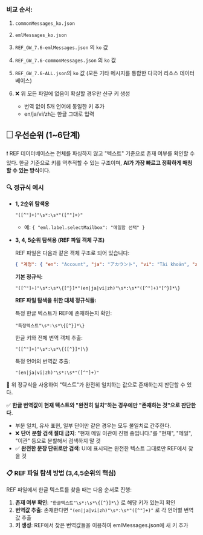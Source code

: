 ### 비교 순서:

1. `commonMessages_ko.json`
2. `emlMessages_ko.json`
3. `REF_GW_7.6-emlMessages.json` 의 `ko` 값
4. `REF_GW_7.6-commonMessages.json` 의 `ko` 값
5. `REF_GW_7.6-ALL.json`의 `ko` 값 (모든 기타 메시지를 통합한 다국어 리소스 데이터베이스)
6. ❌ 위 모든 파일에 없음이 확실할 경우만 신규 키 생성

	- 번역 없이 5개 언어에 동일한 키 추가
	- en/ja/vi/zh는 한글 그대로 입력


## 🗌 우선순위 (1\~6단계)

❗ REF 데이터베이스는 전체를 파싱하지 않고 "텍스트" 기준으로 존재 여부를 확인할 수 있다.
한글 기준으로 키를 역추적할 수 있는 구조이며, **AI가 가장 빠르고 정확하게 매칭할 수 있는 방식**이다.

### 🔍 정규식 예시

- **1, 2순위 탐색용**

  ```regex
  "([^"]+)"\s*:\s*"([^"]+)"
  ```

	- 예: `{ "eml.label.selectMailbox": "메일함 선택" }`

- **3, 4, 5순위 탐색용 (REF 파일 객체 구조)**

  REF 파일은 다음과 같은 객체 구조로 되어 있습니다:

  ```json
  { "계정": { "en": "Account", "ja": "アカウント", "vi": "Tài khoản", "zh": "帐户" } }
  ```

  **기본 정규식:**

  ```regex
  "([^"]+)"\s*:\s*\{[^}]*"(en|ja|vi|zh)"\s*:\s*"([^"]+)"[^}]*\}
  ```

  **REF 파일 탐색을 위한 대체 정규식들:**

  특정 한글 텍스트가 REF에 존재하는지 확인:

  ```regex
  "특정텍스트"\s*:\s*\{[^}]*\}
  ```

  한글 키와 전체 번역 객체 추출:

  ```regex
  "([^"]+)"\s*:\s*\{([^}]*)\}
  ```

  특정 언어의 번역값 추출:

  ```regex
  "(en|ja|vi|zh)"\s*:\s*"([^"]+)"
  ```

📌 위 정규식을 사용하여 "텍스트"가 완전히 일치하는 값으로 존재하는지 판단할 수 있다.

✅ **한글 번역값이 현재 텍스트와 "완전히 일치"하는 경우에만 "존재하는 것"으로 판단한다.**

- 부분 일치, 유사 표현, 일부 단어만 같은 경우는 모두 불일치로 간주한다.
- ❌ **단어 분할 검색 절대 금지**: "현재 메일 이관이 진행 중입니다."를 "현재", "메일", "이관" 등으로 분할해서 검색하지 말 것
- ✅ **완전한 문장 단위로만 검색**: UI에 표시되는 완전한 텍스트 그대로만 REF에서 찾을 것

### 📋 REF 파일 탐색 방법 (3,4,5순위의 핵심)

REF 파일에서 한글 텍스트를 찾을 때는 다음 순서로 진행:

1. **존재 여부 확인**: `"한글텍스트"\s*:\s*\{[^}]*\}` 로 해당 키가 있는지 확인
2. **번역값 추출**: 존재한다면 `"(en|ja|vi|zh)"\s*:\s*"([^"]+)"` 로 각 언어별 번역값 추출
3. **키 생성**: REF에서 찾은 번역값들을 이용하여 emlMessages.json에 새 키 추가

